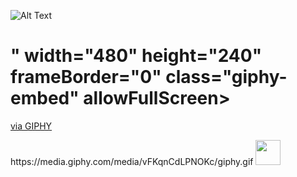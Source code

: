 ![Alt Text](https://giphy.com/embed/pVOCil38Wajlu3j1bs)


# " width="480" height="240" frameBorder="0" class="giphy-embed" allowFullScreen></iframe>
<p><a href="https://giphy.com/gifs/mule-yong-red-team-cybersecurity-art-pVOCil38Wajlu3j1bs">via GIPHY</a></p>
https://media.giphy.com/media/vFKqnCdLPNOKc/giphy.gif

<img src="https://media.giphy.com/media/vFKqnCdLPNOKc/giphy.gif" width="40" height="40" />

